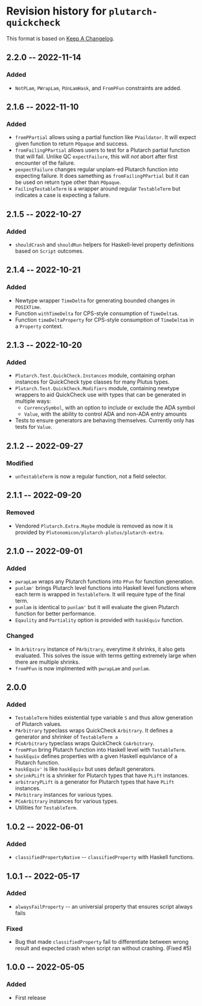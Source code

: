 # Revision history for `plutarch-quickcheck`

This format is based on [Keep A Changelog](https://keepachangelog.com/en/1.0.0).

## 2.2.0 -- 2022-11-14

### Added

* `NotPLam`, `PWrapLam`, `PUnLamHask`, and `FromPFun` constraints are added.

## 2.1.6 -- 2022-11-10

### Added

* `fromPPartial` allows using a partial function like `PVaildator`. It will
  expect given function to return `POpaque` and success.
* `fromFailingPPartial` allows users to test for a Plutarch partial function
  that will fail. Unlike QC `expectFailure`, this will *not* abort after first
  encounter of the failure.
* `pexpectFailure` changes regular unplam-ed Plutarch function into expecting
  failure. It does samething as `fromFailingPPartial` but it can be used on
  return type other than `POpaque`.
* `FailingTestableTerm` is a wrapper around regular `TestableTerm` but indicates
  a case is expecting a failure.

## 2.1.5 -- 2022-10-27

### Added

* `shouldCrash` and `shouldRun` helpers for Haskell-level property definitions
  based on `Script` outcomes.

## 2.1.4 -- 2022-10-21

### Added

* Newtype wrapper `TimeDelta` for generating bounded changes in `POSIXTime`.
* Function `withTimeDelta` for CPS-style consumption of `TimeDelta`s.
* Function `timeDeltaProperty` for CPS-style consumption of `TimeDelta`s in a
  `Property` context.

## 2.1.3 -- 2022-10-20

### Added

* `Plutarch.Test.QuickCheck.Instances` module, containing orphan instances for
  QuickCheck type classes for many Plutus types.
* `Plutarch.Test.QuickCheck.Modifiers` module, containing newtype wrappers to
  aid QuickCheck use with types that can be generated in multiple ways:
  * `CurrencySymbol`, with an option to include or exclude the ADA symbol
  * `Value`, with the ability to control ADA and non-ADA entry amounts
* Tests to ensure generators are behaving themselves. Currently only has tests
  for `Value`.

## 2.1.2 -- 2022-09-27

### Modified

* `unTestableTerm` is now a regular function, not a field selector.

## 2.1.1 -- 2022-09-20

### Removed

* Vendored `Plutarch.Extra.Maybe` module is removed as now it is provided by
  `Plutonomicon/plutarch-plutus/plutarch-extra`.

## 2.1.0 -- 2022-09-01

### Added

* `pwrapLam` wraps any Plutarch functions into `PFun` for function generation.
* `punlam'` brings Plutarch level functions into Haskell level functions where
  each term is wrapped in `TestableTerm`. It will require type of the final term.
* `punlam` is identical to `punlam'` but it will evaluate the given Plutarch function
  for better performance.
* `Eqaulity` and `Partiality` option is provided with `haskEquiv` function.

### Changed

* In `Arbitrary` instance of `PArbitrary`, everytime it shrinks, it also gets evaluated.
  This solves the issue with terms getting extremely large when there are multiple shrinks.
* `fromPFun` is now implmented with `pwrapLam` and `punlam`.

## 2.0.0

### Added

* `TestableTerm` hides existential type variable `S` and thus allow generation of
  Plutarch values.
* `PArbitrary` typeclass wraps QuickCheck `Arbitrary`. It defines a generator and shrinker
  of `TestableTerm a`
* `PCoArbitrary` typeclass wraps QuickCheck `CoArbitrary`.
* `fromPFun` bring Plutarch function into Haskell level with `TestableTerm`.
* `haskEquiv` defines properties with a given Haskell equivlance of a Plutarch function.
* `haskEquiv'` is like `haskEquiv` but uses default generators.
* `shrinkPLift` is a shrinker for Plutarch types that have `PLift` instances.
* `arbitraryPLift` is a generator for Plutarch types that have `PLift` instances.
* `PArbitrary` instances for various types.
* `PCoArbitrary` instances for various types.
* Utilities for `TestableTerm`.

## 1.0.2 -- 2022-06-01

### Added

* `classifiedPropertyNative` -- `classifiedProperty` with Haskell functions.

## 1.0.1 -- 2022-05-17

### Added

* `alwaysFailProperty` -- an universial property that ensures script always fails

### Fixed

* Bug that made `classifiedProperty` fail to differentiate between
  wrong result and expected crash when script ran without
  crashing. (Fixed #5)

## 1.0.0 -- 2022-05-05

### Added

* First release
